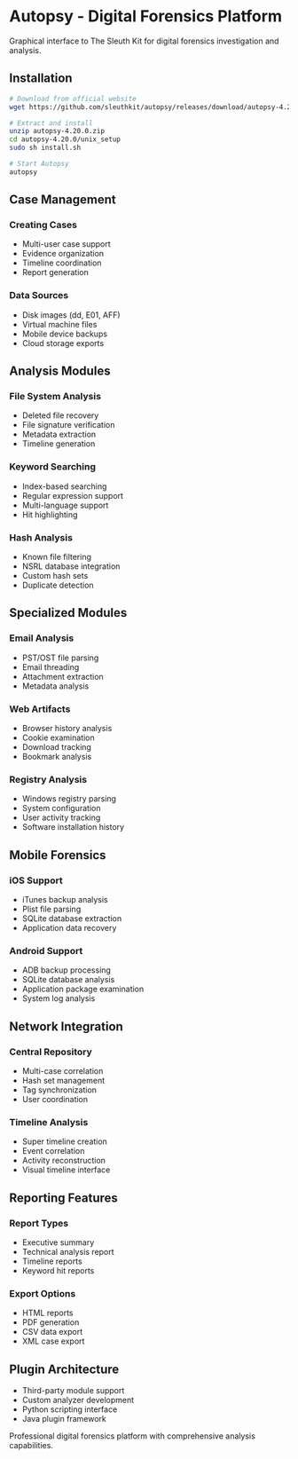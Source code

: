 # Autopsy - Digital Forensics Platform

Graphical interface to The Sleuth Kit for digital forensics investigation and analysis.

## Installation

```bash
# Download from official website
wget https://github.com/sleuthkit/autopsy/releases/download/autopsy-4.20.0/autopsy-4.20.0.zip

# Extract and install
unzip autopsy-4.20.0.zip
cd autopsy-4.20.0/unix_setup
sudo sh install.sh

# Start Autopsy
autopsy
```

## Case Management

### Creating Cases
- Multi-user case support
- Evidence organization
- Timeline coordination
- Report generation

### Data Sources
- Disk images (dd, E01, AFF)
- Virtual machine files
- Mobile device backups
- Cloud storage exports

## Analysis Modules

### File System Analysis
- Deleted file recovery
- File signature verification
- Metadata extraction
- Timeline generation

### Keyword Searching
- Index-based searching
- Regular expression support
- Multi-language support
- Hit highlighting

### Hash Analysis
- Known file filtering
- NSRL database integration
- Custom hash sets
- Duplicate detection

## Specialized Modules

### Email Analysis
- PST/OST file parsing
- Email threading
- Attachment extraction
- Metadata analysis

### Web Artifacts
- Browser history analysis
- Cookie examination
- Download tracking
- Bookmark analysis

### Registry Analysis
- Windows registry parsing
- System configuration
- User activity tracking
- Software installation history

## Mobile Forensics

### iOS Support
- iTunes backup analysis
- Plist file parsing
- SQLite database extraction
- Application data recovery

### Android Support
- ADB backup processing
- SQLite database analysis
- Application package examination
- System log analysis

## Network Integration

### Central Repository
- Multi-case correlation
- Hash set management
- Tag synchronization
- User coordination

### Timeline Analysis
- Super timeline creation
- Event correlation
- Activity reconstruction
- Visual timeline interface

## Reporting Features

### Report Types
- Executive summary
- Technical analysis report
- Timeline reports
- Keyword hit reports

### Export Options
- HTML reports
- PDF generation
- CSV data export
- XML case export

## Plugin Architecture

- Third-party module support
- Custom analyzer development
- Python scripting interface
- Java plugin framework

Professional digital forensics platform with comprehensive analysis capabilities.
